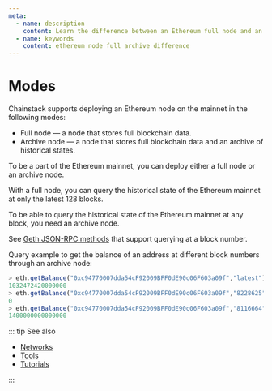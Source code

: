 ```yaml
---
meta:
  - name: description
    content: Learn the difference between an Ethereum full node and an Ethereum archive node. Run sample commands to see the difference.
  - name: keywords
    content: ethereum node full archive difference
---
```


# Modes

Chainstack supports deploying an Ethereum node on the mainnet in the following modes:

* Full node — a node that stores full blockchain data.
* Archive node — a node that stores full blockchain data and an archive of historical states.

To be a part of the Ethereum mainnet, you can deploy either a full node or an archive node.

With a full node, you can query the historical state of the Ethereum mainnet at only the latest 128 blocks.

To be able to query the historical state of the Ethereum mainnet at any block, you need an archive node.

See [Geth JSON-RPC methods](https://eth.wiki/json-rpc/API#the-default-block-parameter) that support querying at a block number.

Query example to get the balance of an address at different block numbers through an archive node:

``` js
> eth.getBalance("0xc94770007dda54cF92009BFF0dE90c06F603a09f","latest")
1032472420000000
> eth.getBalance("0xc94770007dda54cF92009BFF0dE90c06F603a09f","8228625")
0
> eth.getBalance("0xc94770007dda54cF92009BFF0dE90c06F603a09f","8116664")
1400000000000000
```

::: tip See also

* [Networks](/operations/ethereum/networks)
* [Tools](/operations/ethereum/tools)
* [Tutorials](/tutorials/ethereum/)

:::
